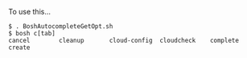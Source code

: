 To use this...

    $ . BoshAutocompleteGetOpt.sh
    $ bosh c[tab]
    cancel        cleanup       cloud-config  cloudcheck    complete      create

